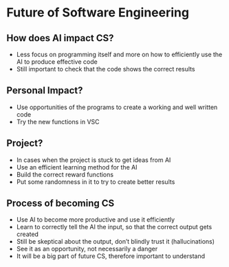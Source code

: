 # Future of Software Engineering

## How does AI impact CS?

* Less focus on programming itself and more on how to efficiently use the AI to produce
effective code
* Still important to check that the code shows the correct results

## Personal Impact?

* Use opportunities of the programs to create a working and well written code
* Try the new functions in VSC

## Project?
* In cases when the project is stuck to get ideas from AI
* Use an efficient learning method for the AI
* Build the correct reward functions
* Put some randomness in it to try to create better results

## Process of becoming CS

* Use AI to become more productive and use it efficiently
* Learn to correctly tell the AI the input, so that the correct output gets created
* Still be skeptical about the output, don’t blindly trust it (hallucinations)
* See it as an opportunity, not necessarily a danger
* It will be a big part of future CS, therefore important to understand
